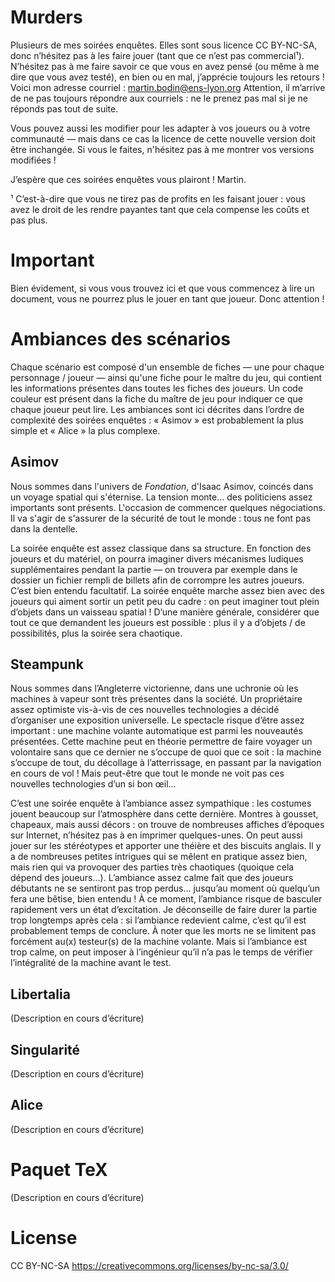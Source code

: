 # Murders

Plusieurs de mes soirées enquêtes.
Elles sont sous licence CC BY-NC-SA, donc n’hésitez pas à les faire jouer (tant que ce n’est pas commercial¹).
N’hésitez pas à me faire savoir ce que vous en avez pensé (ou même à me dire que vous avez testé), en bien ou en mal, j’apprécie toujours les retours !
Voici mon adresse courriel : martin.bodin@ens-lyon.org
Attention, il m’arrive de ne pas toujours répondre aux courriels : ne le prenez pas mal si je ne réponds pas tout de suite.

Vous pouvez aussi les modifier pour les adapter à vos joueurs ou à votre communauté — mais dans ce cas la licence de cette nouvelle version doit être inchangée.
Si vous le faites, n'hésitez pas à me montrer vos versions modifiées !

J’espère que ces soirées enquêtes vous plairont !
Martin.

¹ C’est-à-dire que vous ne tirez pas de profits en les faisant jouer : vous avez le droit de les rendre payantes tant que cela compense les coûts et pas plus.

# Important

Bien évidement, si vous vous trouvez ici et que vous commencez à lire un document, vous ne pourrez plus le jouer en tant que joueur.
Donc attention !

# Ambiances des scénarios

Chaque scénario est composé d'un ensemble de fiches — une pour chaque personnage / joueur — ainsi qu'une fiche pour le maître du jeu, qui contient les informations présentes dans toutes les fiches des joueurs.
Un code couleur est présent dans la fiche du maître de jeu pour indiquer ce que chaque joueur peut lire.
Les ambiances sont ici décrites dans l’ordre de complexité des soirées enquêtes : « Asimov » est probablement la plus simple et « Alice » la plus complexe.

## Asimov

Nous sommes dans l'univers de _Fondation_, d'Isaac Asimov, coincés dans un voyage spatial qui s'éternise.
La tension monte… des politiciens assez importants sont présents. L'occasion de commencer quelques négociations.
Il va s'agir de s'assurer de la sécurité de tout le monde : tous ne font pas dans la dentelle.

La soirée enquête est assez classique dans sa structure.
En fonction des joueurs et du matériel, on pourra imaginer divers mécanismes ludiques supplémentaires pendant la partie — on trouvera par exemple dans le dossier un fichier rempli de billets afin de corrompre les autres joueurs. C’est bien entendu facultatif.
La soirée enquête marche assez bien avec des joueurs qui aiment sortir un petit peu du cadre : on peut imaginer tout plein d’objets dans un vaisseau spatial ! D’une manière générale, considérer que tout ce que demandent les joueurs est possible : plus il y a d’objets / de possibilités, plus la soirée sera chaotique.

## Steampunk

Nous sommes dans l’Angleterre victorienne, dans une uchronie où les machines à vapeur sont très présentes dans la société.
Un propriétaire assez optimiste vis-à-vis de ces nouvelles technologies a décidé d’organiser une exposition universelle.
Le spectacle risque d’être assez important : une machine volante automatique est parmi les nouveautés présentées.
Cette machine peut en théorie permettre de faire voyager un volontaire sans que ce dernier ne s’occupe de quoi que ce soit : la machine s’occupe de tout, du décollage à l’atterrissage, en passant par la navigation en cours de vol !
Mais peut-être que tout le monde ne voit pas ces nouvelles technologies d’un si bon œil…

C’est une soirée enquête à l’ambiance assez sympathique : les costumes jouent beaucoup sur l’atmosphère dans cette dernière. Montres à gousset, chapeaux, mais aussi décors : on trouve de nombreuses affiches d’époques sur Internet, n’hésitez pas à en imprimer quelques-unes. On peut aussi jouer sur les stéréotypes et apporter une théière et des biscuits anglais.
Il y a de nombreuses petites intrigues qui se mêlent en pratique assez bien, mais rien qui va provoquer des parties très chaotiques (quoique cela dépend des joueurs…).
L’ambiance assez calme fait que des joueurs débutants ne se sentiront pas trop perdus… jusqu’au moment où quelqu’un fera une bêtise, bien entendu ! À ce moment, l’ambiance risque de basculer rapidement vers un état d’excitation. Je déconseille de faire durer la partie trop longtemps après cela : si l’ambiance redevient calme, c’est qu’il est probablement temps de conclure.
À noter que les morts ne se limitent pas forcément au(x) testeur(s) de la machine volante. Mais si l’ambiance est trop calme, on peut imposer à l’ingénieur qu’il n’a pas le temps de vérifier l’intégralité de la machine avant le test.

## Libertalia

(Description en cours d’écriture)

## Singularité

(Description en cours d’écriture)

## Alice

(Description en cours d’écriture)

# Paquet TeX

(Description en cours d’écriture)

# License

CC BY-NC-SA
https://creativecommons.org/licenses/by-nc-sa/3.0/

